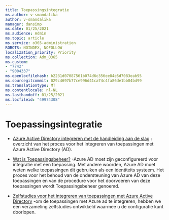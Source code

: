 ```yaml
---
title: Toepassingsintegratie
ms.author: v-smandalika
author: v-smandalika
manager: dansimp
ms.date: 01/25/2021
ms.audience: Admin
ms.topic: article
ms.service: o365-administration
ROBOTS: NOINDEX, NOFOLLOW
localization_priority: Priority
ms.collection: Adm_O365
ms.custom:
- "7742"
- "9004337"
ms.openlocfilehash: b2231d07087561b074d6c356ee84e5d7083eab95
ms.sourcegitcommit: 029c4697b77ce996d41ca74c4fa86de1bb84bd99
ms.translationtype: MT
ms.contentlocale: nl-NL
ms.lasthandoff: 01/25/2021
ms.locfileid: "49974308"
---
```

# <a name="application--integration"></a>Toepassingsintegratie

- [Azure Active Directory integreren met de handleiding aan de slag](https://docs.microsoft.com/azure/active-directory/manage-apps/plan-an-application-integration)  : overzicht van het proces voor het integreren van toepassingen met Azure Active Directory (AD).

- [Wat is Toepassingsbeheer?](https://docs.microsoft.com/azure/active-directory/manage-apps/what-is-application-management)  -Azure AD moet zijn geconfigureerd voor integratie met een toepassing. Met andere woorden, Azure AD moet weten welke toepassingen dit gebruiken als een identiteits systeem. Het proces voor het behoud van de ondersteuning van Azure AD van deze toepassingen en van de procedure voor het doorvoeren van deze toepassingen wordt Toepassingsbeheer genoemd.

- [Zelfstudies voor het integreren van toepassingen met Azure Active Directory](https://docs.microsoft.com/azure/active-directory/saas-apps/tutorial-list)  -om de toepassingen met Azure ad te integreren, hebben we een verzameling zelfstudies ontwikkeld waarmee u de configuratie kunt doorlopen.

